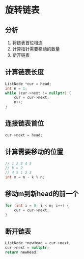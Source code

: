 # 旋转链表

## 分析

1. 将链表首位相连
2. 计算指针需要移动的数量
3. 断开链表

## 计算链表长度

```cpp
ListNode *cur = head;
int n = 1;
while (cur->next != nullptr) {
    cur = cur->next;
    n++;
}
```

## 连接链表首位

```cpp
cur->next = head;
```

## 计算需要移动的位置

```cpp
// 1 2 3 4 5
// k = 2
// 4 5 1 2 3
int m = n - k % n;
```

## 移动m到新head的前一个

```cpp
for (int i = 0; i < m; i++) {
    cur = cur->next;
}
```

## 断开链表

```cpp
ListNode *newHead = cur->next;
cur->next = nullptr;
return newHead;
```


